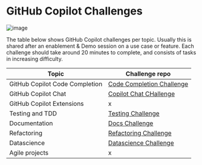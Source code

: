 # GitHub Copilot Challenges

![image](https://github.com/user-attachments/assets/85ed78c2-c2dd-4080-8944-cc30388384a6)

The table below shows GitHub Copilot challenges per topic. Usually this is shared after an enablement & Demo session on a use case or feature.
Each challenge should take around 20 minutes to complete, and consists of tasks in increasing difficulty.

| Topic | Challenge repo |
|----------|----------|
| GitHub Copilot Code Completion   | [Code Completion Challenge](https://github.com/suuus/ghcopilot-challenge-sesh1)  |
| GitHub Copilot Chat   | [Copilot Chat CHallenge](https://github.com/suuus/ghcopilot-challenge-sesh2)  | 
| GitHub Copilot Extensions   | x |
| Testing and TDD   | [Testing Challenge](https://github.com/suuus/ghcopilot-challenge-sesh4) |
| Documentation    | [Docs Challenge](https://github.com/suuus/ghcopilot-challenge-sesh5) |
| Refactoring    | [Refactoring Challenge](https://github.com/suuus/ghcopilot-challenge-sesh6) |
| Datascience   | [Datascience Challenge](https://github.com/suuus/ghcopilot-challenge-sesh7) |
| Agile projects   | x |
